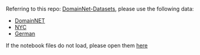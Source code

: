 Referring to this repo: [DomainNet-Datasets](https://github.com/northeastern-datalab/DomainNet-Datasets), please use the following data:
- [DomainNET](https://www.dropbox.com/s/izsyw6e65r46yaj/DATA.zip?dl=0)
- [NYC](https://zenodo.org/record/3647642)
- [German](https://www.kaggle.com/datasets/uciml/german-credit)

If the notebook files do not load, please open them [here](https://nbviewer.org/github/goshlive/experimental)
